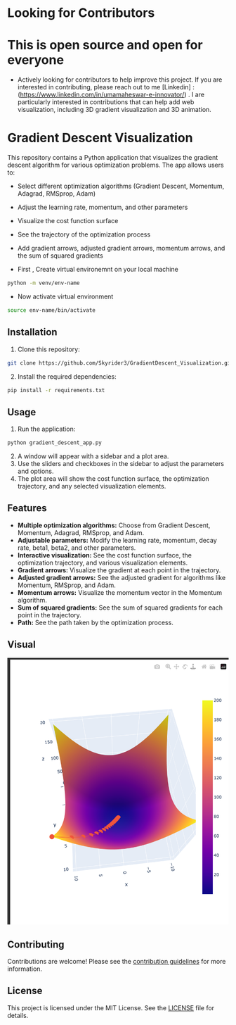 # Looking for Contributors
# This is open source and open for everyone 
* Actively looking for contributors to help improve this project. If you are interested in contributing, please reach out to me [Linkedin] : (https://www.linkedin.com/in/umamaheswar-e-innovator/) . I are particularly interested in contributions that can help add web visualization, including 3D gradient visualization and 3D animation.



# Gradient Descent Visualization

This repository contains a Python application that visualizes the gradient descent algorithm for various optimization problems. The app allows users to:

* Select different optimization algorithms (Gradient Descent, Momentum, Adagrad, RMSprop, Adam)
* Adjust the learning rate, momentum, and other parameters
* Visualize the cost function surface
* See the trajectory of the optimization process
* Add gradient arrows, adjusted gradient arrows, momentum arrows, and the sum of squared gradients

* First , Create virtual environemnt on your local machine

```sh
python -m venv/env-name
```
* Now activate virtual environment

```sh
source env-name/bin/activate
```

## Installation

1. Clone this repository:
```sh
git clone https://github.com/Skyrider3/GradientDescent_Visualization.git
```
2. Install the required dependencies:
```sh
pip install -r requirements.txt
```
## Usage

1. Run the application:
```sh
python gradient_descent_app.py
```
2. A window will appear with a sidebar and a plot area.
3. Use the sliders and checkboxes in the sidebar to adjust the parameters and options.
4. The plot area will show the cost function surface, the optimization trajectory, and any selected visualization elements.

## Features

* **Multiple optimization algorithms:** Choose from Gradient Descent, Momentum, Adagrad, RMSprop, and Adam.
* **Adjustable parameters:** Modify the learning rate, momentum, decay rate, beta1, beta2, and other parameters.
* **Interactive visualization:** See the cost function surface, the optimization trajectory, and various visualization elements.
* **Gradient arrows:** Visualize the gradient at each point in the trajectory.
* **Adjusted gradient arrows:** See the adjusted gradient for algorithms like Momentum, RMSprop, and Adam.
* **Momentum arrows:** Visualize the momentum vector in the Momentum algorithm.
* **Sum of squared gradients:** See the sum of squared gradients for each point in the trajectory.
* **Path:** See the path taken by the optimization process.

## Visual

![alt text](https://github.com/Skyrider3/GradientDescent_Visualization/blob/main/Image.png)

## Contributing

Contributions are welcome! Please see the [contribution guidelines](CONTRIBUTING.md) for more information.

## License

This project is licensed under the MIT License. See the [LICENSE](LICENSE) file for details.